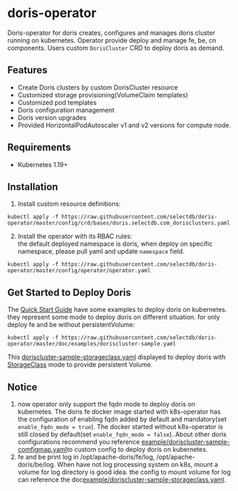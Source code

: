 # doris-operator
Doris-operator for doris creates, configures and manages doris cluster running on kubernetes. Operator provide deploy and manage fe, be, cn components.
Users custom `DorisCluster` CRD to deploy doris as demand.

## Features
- Create Doris clusters by custom DorisCluster resource
- Customized storage provisioning(VolumeClaim templates)
- Customized pod templates
- Doris configuration management
- Doris version upgrades
- Provided HorizontalPodAutoscaler v1 and v2 versions for compute node.

## Requirements
- Kubernetes 1.19+

## Installation
1. Install custom resource definitions:  
```
kubectl apply -f https://raw.githubusercontent.com/selectdb/doris-operator/master/config/crd/bases/doris.selectdb.com_dorisclusters.yaml
```
2. Install the operator with its RBAC rules:  
the default deployed namespace is doris, when deploy on specific namespace, please pull yaml and update `namespace` field.
```
kubectl apply -f https://raw.githubusercontent.com/selectdb/doris-operator/master/config/operator/operator.yaml
```

## Get Started to Deploy Doris
The [Quick Start Guide](./doc/examples) have some examples to deploy doris on kubernetes. they represent some mode to deploy doris on different situation.
for only deploy fe and be without persistentVolume:
```
kubectl apply -f https://raw.githubusercontent.com/selectdb/doris-operator/master/doc/examples/doriscluster-sample.yaml
```
This [doriscluster-sample-storageclass.yaml](./doc/examples/doriscluster-sample-storageclass.yaml) displayed to deploy doris with [StorageClass](https://kubernetes.io/docs/concepts/storage/storage-classes/) mode to provide persistent Volume.

## Notice 
 1. now operator only support the fqdn mode to deploy doris on kubernetes. The doris fe docker image started with k8s-operator has the configuration of enabling fqdn added by default and mandatory(set `enable_fqdn_mode = true`). The docker started without k8s-operator is still closed by default(set `enable_fqdn_mode = false`). About other doris configurations recommend you reference [example/doriscluster-sample-comfigmap.yaml](./doc/examples/doriscluster-sample-comfigmap.yaml)to custom config to deploy doris on kubernetes.
 2. fe and be print log in /opt/apache-doris/fe/log, /opt/apache-doris/be/log. When have not log processing system on k8s, mount a volume for log directory is good idea. the config to mount volume for log can reference the doc[example/doriscluster-sample-storageclass.yaml](./doc/examples/doriscluster-sample-storageclass.yaml).